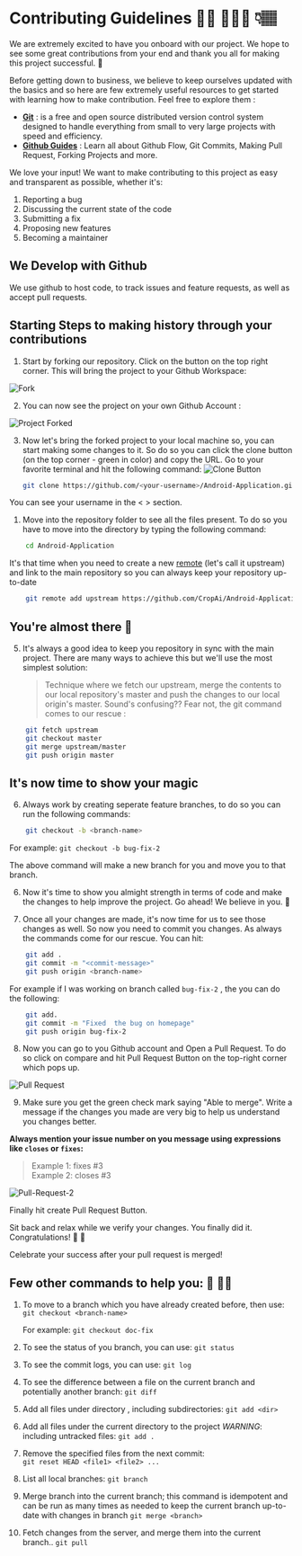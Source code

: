 # Contributing Guidelines 👼🏽 👩🏽‍💻 👇🏽

We are extremely excited to have you onboard with our project. We hope to see some great contributions from your end and thank you all for making this project successful. 🤗

Before getting down to business, we believe to keep ourselves updated with the basics and so here are few extremely useful resources to get started with learning how to make contribution. Feel free to explore them :

- **[Git](https://git-scm.com/)** : is a free and open source distributed version control system designed to handle everything from small to very large projects with speed and efficiency.
- **[Github Guides](https://guides.github.com)** : Learn all about Github Flow, Git Commits, Making Pull Request, Forking Projects and more.

We love your input! We want to make contributing to this project as easy and transparent as possible, whether it's:

1. Reporting a bug
2. Discussing the current state of the code
3. Submitting a fix
4. Proposing new features
5. Becoming a maintainer

## We Develop with Github

  We use github to host code, to track issues and feature requests, as well as accept pull requests.


## Starting Steps to making history through your contributions

1. Start by forking our repository. Click on the button on the top right corner. This will bring the project to your Github Workspace:

![Fork](https://user-images.githubusercontent.com/49617450/80520608-4e095680-89a7-11ea-854f-376e3f1987f0.png)


2. You can now see the project on your own Github Account :

![Project Forked](https://user-images.githubusercontent.com/49617450/80520782-8c9f1100-89a7-11ea-8723-34ab0b1ea6ee.png)


3. Now let's bring the forked project to your local machine so, you can start making some changes to it. So do so you can click the clone button (on the top corner - green  in color) and copy the URL. Go to your favorite terminal and hit the following command:
![Clone Button](https://user-images.githubusercontent.com/49617450/80521005-e7d10380-89a7-11ea-91c4-3c7a78ffb8d8.png)

   ```sh
   git clone https://github.com/<your-username>/Android-Application.git
   ```
You can see your username in the < > section.

1. Move into the repository folder to see all the files present. To do so you have to move into the directory by typing the following command:
```sh
    cd Android-Application
```

It's that time when you need to create a new [remote](https://git-scm.com/book/en/v2/Git-Basics-Working-with-Remotes) (let's call it upstream) and link to the main repository so you can always keep your repository up-to-date

```sh
    git remote add upstream https://github.com/CropAi/Android-Application.git
```

## You're almost there 👏

5. It's always a good idea to keep you repository in sync with the main project. There are many ways to achieve this but we'll use the most simplest solution:
   > Technique where we fetch our upstream, merge the contents to our local repository's master and push the changes to our local origin's master. Sound's confusing?? Fear not, the git command comes to our rescue :

```sh
    git fetch upstream
    git checkout master
    git merge upstream/master
    git push origin master
```

## It's now time to show your magic

6. Always work by creating seperate feature branches, to do so you can run the following commands:
```sh
    git checkout -b <branch-name>
```
For example: `git checkout -b bug-fix-2`

The above command will make a new branch for you and move you to that branch.


6. Now it's time to show you almight strength in terms of code and make the changes to help improve the project. Go ahead! We believe in you. 🤩

7. Once all your changes are made, it's now time for us to see those changes as well. So now you need to commit you changes. As always the commands come for our rescue. You can hit:
```sh
    git add .
    git commit -m "<commit-message>"
    git push origin <branch-name>
```
For example if I was working on branch called `bug-fix-2` , the you can do the following:
```sh
    git add.
    git commit -m "Fixed  the bug on homepage"
    git push origin bug-fix-2
```

8. Now you can go to you Github account and Open a Pull Request. To do so click on compare and hit Pull Request Button on the top-right corner which pops up.

![Pull Request](https://user-images.githubusercontent.com/49617450/78125935-5cf3fc00-742f-11ea-9927-887a38a916de.png)



9. Make sure you get the green check mark saying "Able to merge". Write a message if the changes you made are very big to help us understand you changes better. 

**Always mention your issue number on you message using expressions like `closes` or `fixes`:**
> Example 1:  fixes #3  
> Example 2: closes #3
    
![Pull-Request-2](https://user-images.githubusercontent.com/49617450/80521565-dccaa300-89a8-11ea-981a-f7d293e1ffcd.png)




Finally hit create Pull Request Button.

Sit back and relax while we verify your changes. You finally did it. Congratulations! 🙌 🤝

Celebrate your success after your pull request is merged!


## Few other commands to help you: 🧠 🤘🏻

1. To move to a branch which you have already created before, then use:  
     `git checkout <branch-name>`

    For example: `git checkout doc-fix`

2. To see the status of you branch, you can use: 
     `git status`

3. To see the commit logs, you can use: 
     `git log`

4. To see the difference between a file on the current branch and potentially another branch: 
     `git diff`

5. Add all files under directory , including subdirectories: 
     `git add <dir>`

6. Add all files under the current directory to the project
    *WARNING*: including untracked files: 
     `git add .`

7. Remove the specified files from the next commit:  
     `git reset HEAD <file1> <file2> ... `

8. List all local branches: 
     `git branch`

9. Merge branch  into the current branch; this command is idempotent and can be run as many times as needed to keep the current branch up-to-date with changes in branch
     `git merge <branch>`

10. Fetch changes from the server, and merge them into the current branch..
     `git pull`
  

